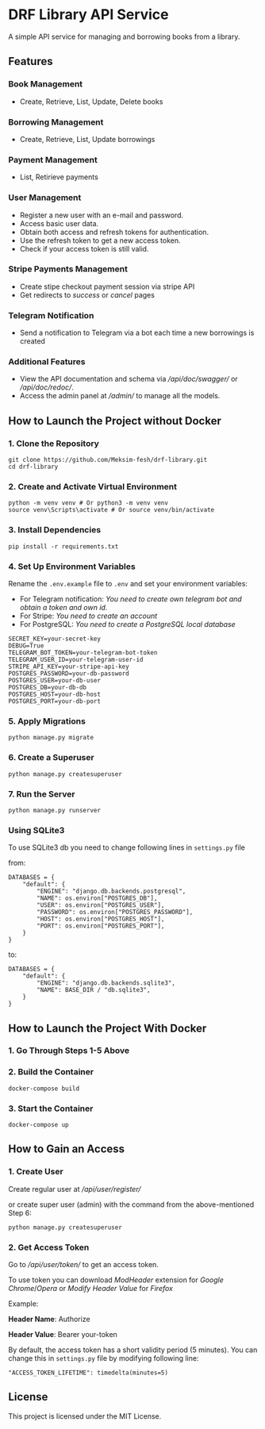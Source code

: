 # DRF Library API Service

A simple API service for managing and borrowing books from a library.

## Features

### Book Management
- Create, Retrieve, List, Update, Delete books

### Borrowing Management
- Create, Retrieve, List, Update borrowings

### Payment Management
- List, Retirieve payments

### User Management
- Register a new user with an e-mail and password.
- Access basic user data.
- Obtain both access and refresh tokens for authentication.
- Use the refresh token to get a new access token.
- Check if your access token is still valid.  

### Stripe Payments Management
- Create stipe checkout payment session via stripe API
- Get redirects to *success* or *cancel* pages 

### Telegram Notification
- Send a notification to Telegram via a bot each time a new borrowings is created

### Additional Features 
- View the API documentation and schema via */api/doc/swagger/* or */api/doc/redoc/*.
- Access the admin panel at */admin/* to manage all the models.

## How to Launch the Project without Docker

### 1. Clone the Repository

```
git clone https://github.com/Meksim-fesh/drf-library.git
cd drf-library
```
### 2. Create and Activate Virtual Environment

```
python -m venv venv # Or python3 -m venv venv
source venv\Scripts\activate # Or source venv/bin/activate
```

### 3. Install Dependencies

```
pip install -r requirements.txt
```

### 4. Set Up Environment Variables

Rename the `.env.example` file to `.env` and set your environment variables:

- For Telegram notification: *You need to create own telegram bot and obtain a token and own id.*
- For Stripe: *You need to create an account*
- For PostgreSQL: *You need to create a PostgreSQL local database*

```
SECRET_KEY=your-secret-key
DEBUG=True
TELEGRAM_BOT_TOKEN=your-telegram-bot-token
TELEGRAM_USER_ID=your-telegram-user-id
STRIPE_API_KEY=your-stripe-api-key
POSTGRES_PASSWORD=your-db-password
POSTGRES_USER=your-db-user
POSTGRES_DB=your-db-db
POSTGRES_HOST=your-db-host
POSTGRES_PORT=your-db-port
```

### 5. Apply Migrations

```
python manage.py migrate
```

### 6. Create a Superuser

```
python manage.py createsuperuser
```

### 7. Run the Server

```
python manage.py runserver
```

### Using SQLite3

To use SQLite3 db you need to change following lines in `settings.py` file

from:

```
DATABASES = {
    "default": {
        "ENGINE": "django.db.backends.postgresql",
        "NAME": os.environ["POSTGRES_DB"],
        "USER": os.environ["POSTGRES_USER"],
        "PASSWORD": os.environ["POSTGRES_PASSWORD"],
        "HOST": os.environ["POSTGRES_HOST"],
        "PORT": os.environ["POSTGRES_PORT"],
    }
}
```

to:

```
DATABASES = {
    "default": {
        "ENGINE": "django.db.backends.sqlite3",
        "NAME": BASE_DIR / "db.sqlite3",
    }
}
```

## How to Launch the Project With Docker

### 1. Go Through Steps 1-5 Above

### 2. Build the Container

```
docker-compose build
```

### 3. Start the Container

```
docker-compose up
```

## How to Gain an Access

### 1. Create User

Create regular user at */api/user/register/*

or create super user (admin) with the command from the above-mentioned Step 6:

```
python manage.py createsuperuser
```

### 2. Get Access Token

Go to */api/user/token/* to get an access token.

To use token you can download *ModHeader* extension for *Google Chrome*/*Opera* or *Modify Header Value* for *Firefox*

Example:

**Header Name**: Authorize

**Header Value**: Bearer your-token

By default, the access token has a short validity period (5 minutes). You can change this in `settings.py` file by modifying following line:

```
"ACCESS_TOKEN_LIFETIME": timedelta(minutes=5)
```

## License

This project is licensed under the MIT License.
